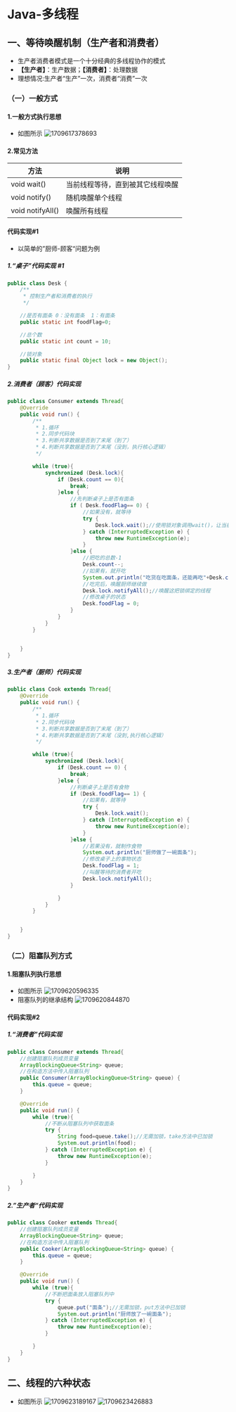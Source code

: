 # Java-多线程

## 一、等待唤醒机制（生产者和消费者）

* 生产者消费者模式是一个十分经典的多线程协作的模式
* **【生产者】**：生产数据；**【消费者】**：处理数据
* 理想情况:生产者“生产”一次，消费者“消费”一次

### （一）一般方式

#### 1.一般方式执行思想

* 如图所示
![1709617378693](image/Thread03/1709617378693.png)

#### 2.常见方法

| 方法             | 说明                             |
| ---------------- | -------------------------------- |
| void wait()      | 当前线程等待，直到被其它线程唤醒 |
| void notify()    | 随机唤醒单个线程                 |
| void notifyAll() | 唤醒所有线程                     |

#### 代码实现#1

* 以简单的”厨师-顾客“问题为例

##### 1.“桌子”代码实现 #1

```java
public class Desk {
    /**
     * 控制生产者和消费者的执行
     */

    //是否有面条 0：没有面条  1：有面条
    public static int foodFlag=0;

    //总个数
    public static int count = 10;

    //锁对象
    public static final Object lock = new Object();
}
```

##### 2.消费者（顾客）代码实现

```java
public class Consumer extends Thread{
    @Override
    public void run() {
        /**
         * 1.循环
         * 2.同步代码块
         * 3.判断共享数据是否到了末尾（到了）
         * 4.判断共享数据是否到了末尾（没到，执行核心逻辑）
         */

        while (true){
            synchronized (Desk.lock){
                if (Desk.count == 0){
                    break;
                }else {
                    //先判断桌子上是否有面条
                    if ( Desk.foodFlag== 0) {
                        //如果没有，就等待
                        try {
                            Desk.lock.wait();//使用锁对象调用wait()，让当前线和锁进行绑定
                        } catch (InterruptedException e) {
                            throw new RuntimeException(e);
                        }
                    }else {
                        //把吃的总数-1
                        Desk.count--;
                        //如果有，就开吃
                        System.out.println("吃货在吃面条，还能再吃"+Desk.count+"碗");
                        //吃完后，唤醒厨师继续做
                        Desk.lock.notifyAll();//唤醒这把锁绑定的线程
                        //修改桌子的状态
                        Desk.foodFlag = 0;
                    }
                }
            }
        }


    }
}
```

##### 3.生产者（厨师）代码实现

```java
public class Cook extends Thread{
    @Override
    public void run() {
        /**
         * 1.循环
         * 2.同步代码块
         * 3.判断共享数据是否到了末尾（到了）
         * 4.判断共享数据是否到了末尾（没到,执行核心逻辑）
         */

        while (true){
            synchronized (Desk.lock){
                if (Desk.count == 0) {
                    break;
                }else {
                    //判断桌子上是否有食物
                    if (Desk.foodFlag== 1) {
                        //如果有，就等待
                        try {
                            Desk.lock.wait();
                        } catch (InterruptedException e) {
                            throw new RuntimeException(e);
                        }
                    }else {
                        //若果没有，就制作食物
                        System.out.println("厨师做了一碗面条");
                        //修改桌子上的事物状态
                        Desk.foodFlag = 1;
                        //叫醒等待的消费者开吃
                        Desk.lock.notifyAll();
                    }

                }
            }
        }


    }
}
```

### （二）阻塞队列方式

#### 1.阻塞队列执行思想

* 如图所示
![1709620596335](image/Thread03/1709620596335.png)
* 阻塞队列的继承结构
![1709620844870](image/Thread03/1709620844870.png)

#### 代码实现#2

##### 1.“消费者”代码实现

```java
public class Consumer extends Thread{
    //创建阻塞队列成员变量
    ArrayBlockingQueue<String> queue;
    //在构造方法中传入阻塞队列
    public Consumer(ArrayBlockingQueue<String> queue) {
        this.queue = queue;
    }

    @Override
    public void run() {
        while (true){
            //不断从阻塞队列中获取面条
            try {
                String food=queue.take();//无需加锁，take方法中已加锁
                System.out.println(food);
            } catch (InterruptedException e) {
                throw new RuntimeException(e);
            }

        }
    }
}
```

##### 2.”生产者“代码实现

```java
public class Cooker extends Thread{
    //创建阻塞队列成员变量
    ArrayBlockingQueue<String> queue;
    //在构造方法中传入阻塞队列
    public Cooker(ArrayBlockingQueue<String> queue) {
        this.queue = queue;
    }

    @Override
    public void run() {
        while (true){
            //不断把面条放入阻塞队列中
            try {
                queue.put("面条");//无需加锁，put方法中已加锁
                System.out.println("厨师放了一碗面条");
            } catch (InterruptedException e) {
                throw new RuntimeException(e);
            }

        }
    }
}
```

## 二、线程的六种状态

* 如图所示
![1709623189167](image/Thread03/1709623189167.png)
![1709623426883](image/Thread03/1709623426883.png)
